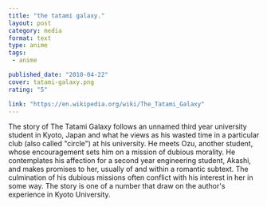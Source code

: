 ```yaml
---
title: "the tatami galaxy."
layout: post
category: media
format: text
type: anime
tags: 
 - anime

published_date: "2010-04-22"
cover: tatami-galaxy.png
rating: "5"

link: "https://en.wikipedia.org/wiki/The_Tatami_Galaxy"
---
```


The story of The Tatami Galaxy follows an unnamed third year university student
in Kyoto, Japan and what he views as his wasted time in a particular club (also
called "circle") at his university. He meets Ozu, another student, whose
encouragement sets him on a mission of dubious morality. He contemplates his
affection for a second year engineering student, Akashi, and makes promises to
her, usually of and within a romantic subtext. The culmination of his dubious
missions often conflict with his interest in her in some way. The story is one
of a number that draw on the author's experience in Kyoto University.  
